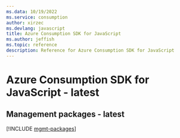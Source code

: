 ```yaml
---
ms.data: 10/19/2022
ms.service: consumption
author: xirzec
ms.devlang: javascript
title: Azure Consumption SDK for JavaScript
ms.author: jeffish
ms.topic: reference
description: Reference for Azure Consumption SDK for JavaScript
---
```

# Azure Consumption SDK for JavaScript - latest

## Management packages - latest
[!INCLUDE [mgmt-packages](consumption-mgmt-index.md)]